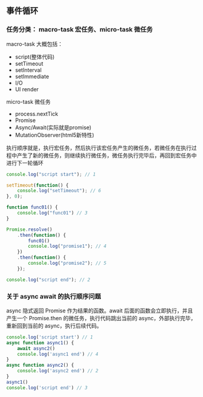 ## 事件循环

### 任务分类： macro-task 宏任务、micro-task 微任务
macro-task 大概包括：
* script(整体代码)
* setTimeout
* setInterval
* setImmediate
* I/O
* UI render

micro-task 微任务
* process.nextTick
* Promise
* Async/Await(实际就是promise)
* MutationObserver(html5新特性)

执行顺序就是，执行宏任务，然后执行该宏任务产生的微任务，若微任务在执行过程中产生了新的微任务，则继续执行微任务，微任务执行完毕后，再回到宏任务中进行下一轮循环

```js
console.log("script start"); // 1

setTimeout(function() {
    console.log("setTimeout"); // 6
}, 0);

function func01() {
    console.log("func01") // 3
}

Promise.resolve()
    .then(function() {
        func01()
        console.log("promise1"); // 4
    })
    .then(function() {
        console.log("promise2"); // 5
    });

console.log("script end"); // 2
```

### 关于 async await 的执行顺序问题
async 隐式返回 Promise 作为结果的函数。await 后面的函数会立即执行，并且产生一个 Promise.then 的微任务，执行代码跳出当前的 async，外部执行完毕，重新回到当前的 async，执行后续代码。
```js
console.log('script start') // 1
async function async1() {
    await async2()
    console.log('async1 end') // 4
}
async function async2() {
    console.log('async2 end') // 2
}
async1()
console.log('script end') // 3
```

